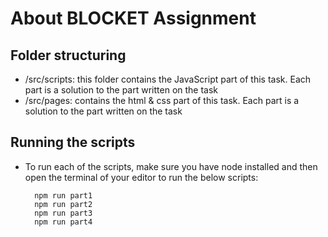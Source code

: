 # About BLOCKET Assignment

## Folder structuring

- /src/scripts: this folder contains the JavaScript part of this task. Each part is a solution to the part written on the task
- /src/pages: contains the html & css part of this task. Each part is a solution to the part written on the task

## Running the scripts

- To run each of the scripts, make sure you have node installed and then open the terminal of your editor to run the below scripts:

        npm run part1
        npm run part2
        npm run part3
        npm run part4

